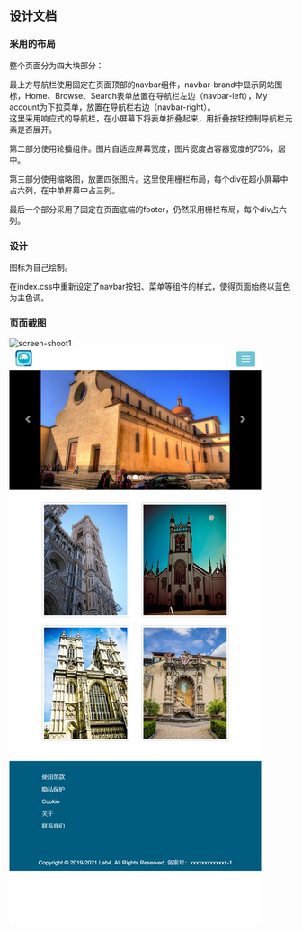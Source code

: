 ## 设计文档


### 采用的布局

整个页面分为四大块部分：<br>
<p>
最上方导航栏使用固定在页面顶部的navbar组件，navbar-brand中显示网站图标，Home、Browse、Search表单放置在导航栏左边（navbar-left），My account为下拉菜单，放置在导航栏右边（navbar-right）。<br>
这里采用响应式的导航栏，在小屏幕下将表单折叠起来，用折叠按钮控制导航栏元素是否展开。
</p>
<p>
第二部分使用轮播组件。图片自适应屏幕宽度，图片宽度占容器宽度的75%，居中。<br>
</p>
第三部分使用缩略图，放置四张图片。这里使用栅栏布局，每个div在超小屏幕中占六列，在中单屏幕中占三列。
</p>
<p>
最后一个部分采用了固定在页面底端的footer，仍然采用栅栏布局，每个div占六列。
</p>

### 设计
图标为自己绘制。

在index.css中重新设定了navbar按钮、菜单等组件的样式，使得页面始终以蓝色为主色调。

### 页面截图
![screen-shoot1](images/screen-shoot/screen-shoot1.png)
![screen-shoot2](images/screen-shoot/screen-shoot2.png)